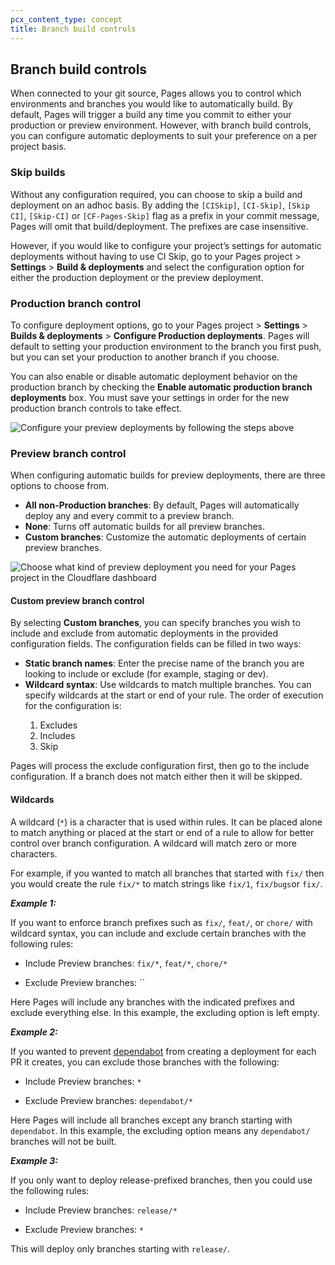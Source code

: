 ```yaml
---
pcx_content_type: concept
title: Branch build controls
---
```


## Branch build controls

When connected to your git source, Pages allows you to control which environments and branches you would like to automatically build. By default, Pages will trigger a build any time you commit to either your production or preview environment. However, with branch build controls, you can configure automatic deployments to suit your preference on a per project basis.

### Skip builds

Without any configuration required, you can choose to skip a build and deployment on an adhoc basis. By adding the `[CISkip]`, `[CI-Skip]`, `[Skip CI]`, `[Skip-CI]` or `[CF-Pages-Skip]` flag as a prefix in your commit message, Pages will omit that build/deployment. The prefixes are case insensitive.

However, if you would like to configure your project’s settings for automatic deployments without having to use CI Skip, go to your Pages project > **Settings** > **Build & deployments** and select the configuration option for either the production deployment or the preview deployment.

### Production branch control

To configure deployment options, go to your Pages project > **Settings** > **Builds & deployments** > **Configure Production deployments**. Pages will default to setting your production environment to the branch you first push, but you can set your production to another branch if you choose.

You can also enable or disable automatic deployment behavior on the production branch by checking the **Enable automatic production branch deployments** box. You must save your settings in order for the new production branch controls to take effect.

![Configure your preview deployments by following the steps above](../media/configure-preview-deployment.png)

### Preview branch control

When configuring automatic builds for preview deployments, there are three options to choose from.

- **All non-Production branches**: By default, Pages will automatically deploy any and every commit to a preview branch.
- **None**: Turns off automatic builds for all preview branches.
- **Custom branches**: Customize the automatic deployments of certain preview branches.

![Choose what kind of preview deployment you need for your Pages project in the Cloudflare dashboard](../media/include-preview-brances.png)

#### Custom preview branch control

By selecting **Custom branches**, you can specify branches you wish to include and exclude from automatic deployments in the provided configuration fields. The configuration fields can be filled in two ways:

- **Static branch names**: Enter the precise name of the branch you are looking to include or exclude (for example, staging or dev).
- **Wildcard syntax**: Use wildcards to match multiple branches. You can specify wildcards at the start or end of your rule. The order of execution for the configuration is:

<ol>
	<ol>
		<li>Excludes</li>
		<li>Includes</li>
		<li>Skip</li>
	</ol>
</ol>

Pages will process the exclude configuration first, then go to the include configuration. If a branch does not match either then it will be skipped.

#### Wildcards

A wildcard (`*`) is a character that is used within rules. It can be placed alone to match anything or placed at the start or end of a rule to allow for better control over branch configuration. A wildcard will match zero or more characters.

For example, if you wanted to match all branches that started with `fix/` then you would create the rule `fix/*` to match strings like `fix/1`, `fix/bugs`or `fix/`.

**_Example 1:_**

If you want to enforce branch prefixes such as `fix/`, `feat/`, or `chore/` with wildcard syntax, you can include and exclude certain branches with the following rules:

- Include Preview branches:
  `fix/*`, `feat/*`, `chore/*`

- Exclude Preview branches:
  ``

Here Pages will include any branches with the indicated prefixes and exclude everything else. In this example, the excluding option is left empty.

**_Example 2:_**

If you wanted to prevent [dependabot](https://github.com/dependabot) from creating a deployment for each PR it creates, you can exclude those branches with the following:

- Include Preview branches:
  `*`

- Exclude Preview branches:
  `dependabot/*`

Here Pages will include all branches except any branch starting with `dependabot`. In this example, the excluding option means any `dependabot/` branches will not be built.

**_Example 3:_**

If you only want to deploy release-prefixed branches, then you could use the following rules:

- Include Preview branches:
  `release/*`

- Exclude Preview branches:
  `*`

This will deploy only branches starting with `release/`.
